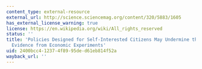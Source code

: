 ```yaml
---
content_type: external-resource
external_url: http://science.sciencemag.org/content/320/5883/1605
has_external_license_warning: true
license: https://en.wikipedia.org/wiki/All_rights_reserved
status: ''
title: 'Policies Designed for Self-Interested Citizens May Undermine the Moral Sentiments:
  Evidence from Economic Experiments'
uid: 2400bcc4-1237-4f89-95de-d61eb814f52a
wayback_url: ''
---
```

